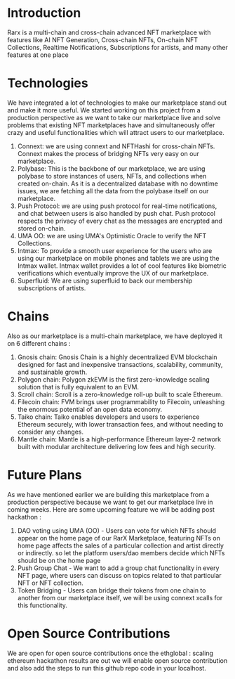 # Introduction
Rarx is a multi-chain and cross-chain advanced NFT marketplace with features like AI NFT Generation, Cross-chain NFTs, On-chain NFT Collections, Realtime Notifications, Subscriptions for artists, and many other features at one place



# Technologies
We have integrated a lot of technologies to make our marketplace stand out and make it more useful. We started working on this project from a production perspective as we want to take our marketplace live and solve problems that existing NFT marketplaces have and simultaneously offer crazy and useful functionalities which will attract users to our marketplace.

1) Connext: we are using connext and NFTHashi for cross-chain NFTs. Connext makes the process of bridging NFTs very easy on our marketplace.
2) Polybase: This is the backbone of our marketplace, we are using polybase to store instances of users, NFTs, and collections when created on-chain. As it is a decentralized database with no downtime issues, we are fetching all the data from the polybase itself on our marketplace.
3) Push Protocol: we are using push protocol for real-time notifications, and chat between users is also handled by push chat. Push protocol respects the privacy of every chat as the messages are encrypted and stored on-chain.
4) UMA OO: we are using UMA's Optimistic Oracle to verify the NFT Collections.
5) Intmax: To provide a smooth user experience for the users who are using our marketplace on mobile phones and tablets we are using the Intmax wallet. Intmax wallet provides a lot of cool features like biometric verifications which eventually improve the UX of our marketplace.
6) Superfluid: We are using superfluid to back our membership subscriptions of artists.



# Chains
Also as our marketplace is a multi-chain marketplace, we have deployed it on 6 different chains :

1) Gnosis chain: Gnosis Chain is a highly decentralized EVM blockchain designed for fast and inexpensive transactions, scalability, community, and sustainable growth.
2) Polygon chain: Polygon zkEVM is the first zero-knowledge scaling solution that is fully equivalent to an EVM.
3) Scroll chain: Scroll is a zero-knowledge roll-up built to scale Ethereum.
4) Filecoin chain: FVM brings user programmability to Filecoin, unleashing the enormous potential of an open data economy.
5) Taiko chain: Taiko enables developers and users to experience Ethereum securely, with lower transaction fees, and without needing to consider any changes.
6) Mantle chain: Mantle is a high-performance Ethereum layer-2 network built with modular architecture delivering low fees and high security.



# Future Plans
As we have mentioned earlier we are building this marketplace from a production perspective because we want to get our marketplace live in coming weeks.
Here are some upcoming feature we will be adding post hackathon :
1) DAO voting using UMA (OO) -
Users can vote for which NFTs should appear on the home page of our RarX Marketplace, featuring NFTs on home page affects the sales of a particular collection and artist directly or indirectly. so let the platform users/dao members decide which NFTs should be on the home page
2) Push Group Chat - 
We want to add a group chat functionality in every NFT page, where users can discuss on topics related to that particular NFT or NFT collection.
3) Token Bridging -
Users can bridge their tokens from one chain to another from our marketplace itself, we will be using connext xcalls for this functionality.


# Open Source Contributions
We are open for open source contributions once the ethglobal : scaling ethereum hackathon results are out we will enable open source contribution and also add the steps to run this github repo code in your localhost.
